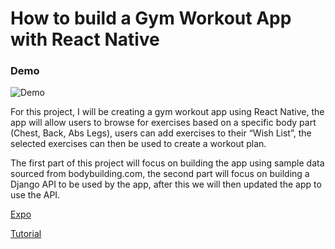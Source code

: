 # How to build a Gym Workout App with React Native

### Demo
![Demo](https://github.com/MosesEsan/mesan-react-native-workout-app/blob/master/demo.gif "demo")

For this project, I will be creating a gym workout app using React Native, the app will allow users to browse for exercises based on a specific body part (Chest, Back, Abs Legs), users can add exercises to their “Wish List”, the selected exercises can then be used to create a workout plan.

The first part of this project will focus on building the app using sample data sourced from bodybuilding.com, the second part will focus on building a Django API to be used by the app, after this we will then updated the app to use the API.

<a href="https://expo.io/@mosesesan/me-workout">Expo</a>


<a href="https://medium.com/mesan-digital/how-to-build-a-gym-workout-app-with-react-native-introduction-cfd8077039a8">Tutorial</a>
